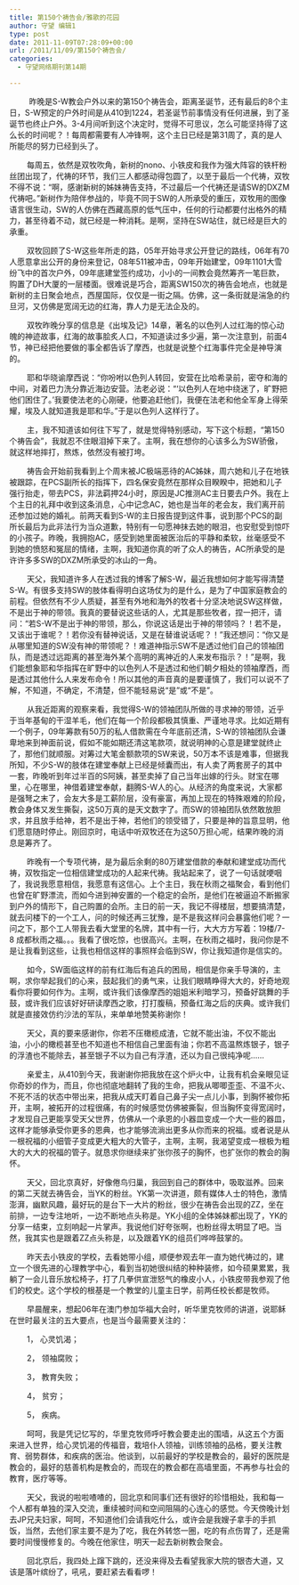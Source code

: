 ```yaml
---
title: 第150个祷告会/雅歌的花园
author: 守望 编辑1
type: post
date: 2011-11-09T07:28:09+00:00
url: /2011/11/09/第150个祷告会/
categories:
  - 守望网络期刊第14期

---
```

         昨晚是S-W教会户外以来的第150个祷告会，距离圣诞节，还有最后的8个主日，S-W预定的户外时间是从410到1224，若圣诞节前事情没有任何进展，到了圣诞节也终止户外。3-4月间听到这个决定时，觉得不可思议，怎么可能坚持得了这么长的时间呢？！每周都需要有人冲锋啊，这个主日已经是第31周了，真的是人所能尽的努力已经到头了。<!--more-->

        每周五，依然是双牧吹角，新树的nono、小铁皮和我作为强大阵容的铁杆粉丝团出现了，代祷的环节，我们三人都感动得包圆了，以至于最后一个代祷，双牧不得不说：“啊，感谢新树的姊妹祷告支持，不过最后一个代祷还是请SW的DXZM代祷吧。”新树作为陪伴参战的，毕竟不同于SW的人所承受的重压，双牧用的图像语言很生动，SW的人仿佛在西藏高原的低气压中，任何的行动都要付出格外的精力，甚至待着不动，就已经是一种消耗。是啊，坚持在SW站住，就已经是巨大的承重。

        双牧回顾了S-W这些年所走的路，05年开始寻求公开登记的路线，06年有70人愿意拿出公开的身份来登记，08年511被冲击，09年开始建堂，09年1101大雪纷飞中的首次户外，09年底建堂签约成功，小小的一间教会竟然筹齐一笔巨款，购置了DH大厦的一层楼面。很难说是巧合，距离SW150次的祷告会地点，也就是新树的主日聚会地点，西屋国际，仅仅是一街之隔。仿佛，这一条街就是湍急的约旦河，又仿佛是宽阔无边的红海，靠人力是无法企及的。

        双牧昨晚分享的信息是《出埃及记》14章，著名的以色列人过红海的惊心动魄的神迹故事，红海的故事脍炙人口，不知道读过多少遍，第一次注意到，前面4节，神已经把他要做的事全都告诉了摩西，也就是说整个红海事件完全是神导演的。

        耶和华晓谕摩西说：“你吩咐以色列人转回，安营在比哈希录前，密夺和海的中间，对着巴力洗分靠近海边安营。法老必说：“‘以色列人在地中绕迷了，旷野把他们困住了。’我要使法老的心刚硬，他要追赶他们，我便在法老和他全军身上得荣耀，埃及人就知道我是耶和华。”于是以色列人这样行了。

        主，我不知道该如何往下写了，就是觉得特别感动，写下这个标题，“第150个祷告会”，我就忍不住眼泪掉下来了。主啊，我在想你的心该多么为SW骄傲，就这样地摔打，熬炼，依然没有被打垮。

        祷告会开始前我看到上个周末被JC极端恶待的AC姊妹，周六她和儿子在地铁被跟踪，在PCS副所长的指挥下，四名保安竟然在那样众目睽睽中，把她和儿子强行抬走，带去PCS，非法羁押24小时，原因是JC推测AC主日要去户外。我在上个主日的礼拜中收到这条消息，心中记念AC，她也是当年的老会友，我们离开前还参加过她的婚礼。前两天看到S-W的主日报告提到这件事，说到那个PCS的副所长最后为此非法行为当众道歉，特别有一句愿神抹去她的眼泪，也安慰受到惊吓的小孩子。昨晚，我拥抱AC，感受到她里面被医治后的平静和柔软，丝毫感受不到她的愤怒和冤屈的情绪，主啊，我知道你真的听了众人的祷告，AC所承受的是许许多多SW的DXZM所承受的冰山的一角。

        天父，我知道许多人在透过我的博客了解S-W，最近我想如何才能写得清楚S-W。有很多支持SW的肢体看得明白这场仗为的是什么，是为了中国家庭教会的前程。但依然有不少人质疑，甚至有外地和海外的牧者十分坚决地说SW这样做，不是出于神的带领。我真的要替说这些话的人，尤其是那些牧者，捏一把汗，请问：“若S-W不是出于神的带领，那么，你说这话是出于神的带领吗？！若不是，又该出于谁呢？！若你没有替神说话，又是在替谁说话呢？！”我还想问：“你又是从哪里知道的SW没有神的带领呢？！难道神指示SW不是透过他们自己的领袖团队，而是透过远距离的甚至海外某个高明的离神近的人来发布指示？！”是啊，我们能想象耶和华指挥在旷野中的以色列人不是透过和他们朝夕相处的领袖摩西，而是透过其他什么人来发布命令！所以其他的声音真的是要谨慎了，我们可以说不了解，不知道，不确定，不清楚，但不能轻易说“是”或“不是”。

        从我近距离的观察来看，我觉得S-W的领袖团队所做的寻求神的带领，近乎于当年基甸的干湿羊毛，他们在每一个阶段都极其慎重、严谨地寻求。比如近期有一个例子，09年筹款有50万的私人借款需在今年底前还清，S-W的领袖团队会谦卑地来到神面前说，假如不能如期还清这笔款项，就说明神的心意是建堂就终止了，那他们就顺服。对筹过大笔金额款项的SW来说，50万本不该是难事，但据我所知，不少S-W的肢体在建堂奉献上已经是倾囊而出，有人卖了两套房子的其中一套，昨晚听到年过半百的S阿姨，甚至卖掉了自己当年出嫁的行头。财宝在哪里，心在哪里，神借着建堂奉献，翻腾S-W人的心。从经济的角度来说，大家都是强弩之末了，会友大多是工薪阶层，没有豪富，再加上现在的特殊艰难的阶段，教会身体又发生撕裂，这50万真的是天文数字了。而SW的领袖团队依然敢放胆求，并且放手给神，若不是出于神，若他们的领受错了，只要是神的旨意显明，他们愿意随时停止。刚回京时，电话中听双牧还在为这50万担心呢，结果昨晚的消息是筹齐了。

        昨晚有一个专项代祷，是为最后余剩的80万建堂借款的奉献和建堂成功而代祷，双牧指定一位相信建堂成功的人起来代祷。我站起来了，说了一句话就哽咽了，我说我愿意相信，我愿意有这信心。上个主日，我在秋雨之福聚会，看到他们也曾在旷野漂流，而如今进到神安置的一个稳定的会所，是他们在被逼迫不断搬家到户外的情形下，自己购置的会所。主日的前一天，我记不得楼层，想要搞清楚，就去问楼下的一个工人，问的时候还再三犹豫，是不是我这样问会暴露他们呢？一问之下，那个工人带我去看大堂里的名牌，其中有一行，大大方方写着：19楼/7-8 成都秋雨之福。。。我看了很吃惊，也很高兴。主啊，在秋雨之福时，我问你是不是让我看到这些，让我也相信这样的事照样会临到SW，你让我知道你是信实的。

        如今，SW面临这样的前有红海后有追兵的困局，相信是你亲手导演的，主啊，求你举起我们的心来，鼓起我们的勇气来，让我们眼睛睁得大大的，好奇地观看你将要如何作为。主啊，或许我们该像摩西的姐姐米利暗学习，预备好跳舞的手鼓，或许我们应该好好研读摩西之歌，打打腹稿，预备红海之后的庆典。或许我们就是直接效仿约沙法的军队，来单单地赞美称谢你！

        天父，真的要来感谢你，你若不压橄榄成渣，它就不能出油，不仅不能出油，小小的橄榄甚至也不知道也不相信自己里面有油；你若不高温熬炼银子，银子的浮渣也不能除去，甚至银子不以为自己有浮渣，还以为自己很纯净呢……

        亲爱主，从410到今天，我谢谢你把我放在这个炉火中，让我有机会亲眼见证你奇妙的作为，而且，你也彻底地翻转了我的生命，把我从唧唧歪歪、不温不火、不死不活的状态中带出来，把我从成天盯着自己鼻子尖一点儿小事，到胸怀被你拓开，主啊，被拓开的过程很痛，有的时候感觉仿佛被撕裂，但当胸怀变得宽阔时，才发现自己更能享受天父世界，仿佛从一个承恩的小器皿变成一个大一些的器皿，这样才能够承受你更多的恩典，也才能够流淌出更多从你而来的祝福。或者说是从一根祝福的小细管子变成更大粗大的大管子，主啊，主啊，我渴望变成一根极为粗大的大大的祝福的管子。就恳求你继续来扩张你孩子的胸怀，也扩张你的教会的胸怀。

        天父，回北京真好，好像倦鸟归巢，我回到自己的群体中，吸取滋养。回来的第二天就去祷告会，当YK的粉丝。YK第一次讲道，颇有媒体人士的特色，激情澎湃，幽默风趣，最好玩的是台下一大片的粉丝，很少在祷告会出现的ZZ，坐在前排，一边专注地听，一边不断地点头称是。YK小组的全体姊妹都出现了，YK的分享一结束，立刻响起一片掌声。我说他们好夸张啊，也粉丝得太明显了吧。当然，我其实也是跟着ZZ点头称是，以及跟着YK的组员们哗哗鼓掌的。

        昨天去小铁皮的学校，去看她带小组，顺便参观去年一直为她代祷过的，建立一个很先进的心理教学中心，看到当初她很纠结的种种装修，如今硕果累累，我躺了一会儿音乐放松椅子，打了几拳供宣泄怒气的橡皮小人，小铁皮带我参观了他们的校史。这个学校的根基是一个教堂的儿童主日学，前两任校长都是牧师。

        早晨醒来，想起06年在澳门参加华福大会时，听华里克牧师的讲道，说耶稣在世时最关注的五大要点，也是当今最需要关注的：

        1， 心灵饥渴；

        2， 领袖腐败；

        3， 教育失败；

        4， 贫穷；

        5， 疾病。

        呵呵，我是凭记忆写的，华里克牧师呼吁教会要走出的围墙，从这五个方面来进入世界，给心灵饥渴的传福音，栽培仆人领袖，训练领袖的品格，要关注教育、弱势群体，和疾病的医治。他谈到，以前最好的学校是教会的，最好的医院是教会的，最好的慈善机构是教会的，而现在的教会都在高墙里面，不再参与社会的教育，医疗等等。

        天父，我说的啦啦喳喳的，回北京和同事们还有很好的珍惜相处，我和每一个人都有单独的深入交流，重续被时间和空间阻隔的心连心的感觉。今天傍晚计划去JP兄夫妇家，呵呵，不知道他们会请我吃什么，或许会是我嫂子拿手的手抓饭，当然，去他们家主要不是为了吃，我在外转悠一圈，吃的有点伤胃了，还是需要时间慢慢修复的。今晚在他家住，明天一起去新树教会聚会。

        回北京后，我四处上蹿下跳的，还没来得及去看望我家大院的银杏大道，又该是落叶缤纷了，吼吼，要赶紧去看看啰！

&nbsp;